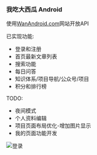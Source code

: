 
### 我吃大西瓜 Android

使用[WanAndroid.com](https://www.wanandroid.com/)网站开放API



已实现功能:

- 登录和注册
- 首页最新文章列表
- 搜索功能
- 每日问答
- 知识体系/项目导航/公众号/项目
- 积分和排行榜

TODO:

- 夜间模式
- 个人资料编辑
- 项目页面布局优化-增加图片显示
- 我的页面功能开发


![登录](https://gitee.com/yuaihen/wcdxg/raw/master/pic/preview.png)

